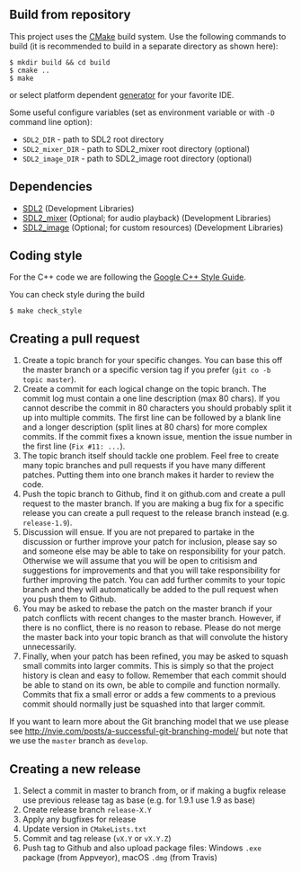 
Build from repository
----------------------------

This project uses the [CMake](https://cmake.org) build system.
Use the following commands to build (it is recommended to build in a separate directory as shown here):

``` shell
$ mkdir build && cd build
$ cmake ..
$ make
```
or select platform dependent [generator](https://cmake.org/cmake/help/v3.0/manual/cmake-generators.7.html) for your favorite IDE.

Some useful configure variables (set as environment variable or with `-D` command line option):

* `SDL2_DIR` - path to SDL2 root directory
* `SDL2_mixer_DIR` - path to SDL2_mixer root directory (optional)
* `SDL2_image_DIR` - path to SDL2_image root directory (optional)

Dependencies
------------

* [SDL2](https://github.com/libsdl-org/SDL/releases) (Development Libraries)
* [SDL2_mixer](https://github.com/libsdl-org/SDL_mixer/releases) (Optional; for audio playback) (Development Libraries)
* [SDL2_image](https://github.com/libsdl-org/SDL_image/releases) (Optional; for custom resources) (Development Libraries)

Coding style
------------

For the C++ code we are following the [Google C++ Style Guide](http://google.github.io/styleguide/cppguide.html).

You can check style during the build

``` shell
$ make check_style
```


Creating a pull request
-----------------------

1. Create a topic branch for your specific changes. You can base this off the
   master branch or a specific version tag if you prefer (`git co -b topic master`).
2. Create a commit for each logical change on the topic branch. The commit log
   must contain a one line description (max 80 chars). If you cannot describe
   the commit in 80 characters you should probably split it up into multiple
   commits. The first line can be followed by a blank line and a longer
   description (split lines at 80 chars) for more complex commits. If the commit
   fixes a known issue, mention the issue number in the first line (`Fix #11:
   ...`).
3. The topic branch itself should tackle one problem. Feel free to create many
   topic branches and pull requests if you have many different patches. Putting
   them into one branch makes it harder to review the code.
4. Push the topic branch to Github, find it on github.com and create a pull
   request to the master branch. If you are making a bug fix for a specific
   release you can create a pull request to the release branch instead
   (e.g. `release-1.9`).
5. Discussion will ensue. If you are not prepared to partake in the discussion
   or further improve your patch for inclusion, please say so and someone else
   may be able to take on responsibility for your patch. Otherwise we will
   assume that you will be open to critisism and suggestions for improvements
   and that you will take responsibility for further improving the patch. You
   can add further commits to your topic branch and they will automatically be
   added to the pull request when you push them to Github.
6. You may be asked to rebase the patch on the master branch if your patch
   conflicts with recent changes to the master branch. However, if there is no
   conflict, there is no reason to rebase. Please do not merge the master back
   into your topic branch as that will convolute the history unnecessarily.
7. Finally, when your patch has been refined, you may be asked to squash small
   commits into larger commits. This is simply so that the project history is
   clean and easy to follow. Remember that each commit should be able to stand
   on its own, be able to compile and function normally. Commits that fix a
   small error or adds a few comments to a previous commit should normally just
   be squashed into that larger commit.

If you want to learn more about the Git branching model that we use please see
<http://nvie.com/posts/a-successful-git-branching-model/> but note that we use
the `master` branch as `develop`.


Creating a new release
----------------------

1. Select a commit in master to branch from, or if making a bugfix release
   use previous release tag as base (e.g. for 1.9.1 use 1.9 as base)
2. Create release branch `release-X.Y`
3. Apply any bugfixes for release
4. Update version in `CMakeLists.txt`
5. Commit and tag release (`vX.Y` or `vX.Y.Z`)
6. Push tag to Github and also upload package files: Windows `.exe` package (from Appveyor), macOS `.dmg` (from Travis)
